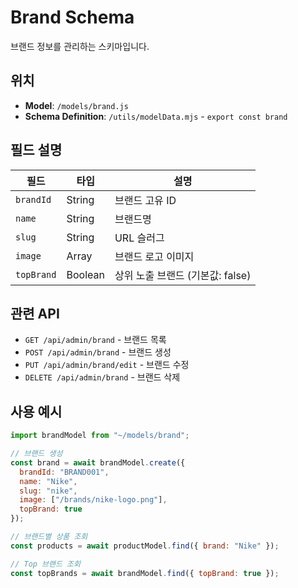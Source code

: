 # Brand Schema

브랜드 정보를 관리하는 스키마입니다.

## 위치
- **Model**: `/models/brand.js`
- **Schema Definition**: `/utils/modelData.mjs` - `export const brand`

## 필드 설명

| 필드 | 타입 | 설명 |
|------|------|------|
| `brandId` | String | 브랜드 고유 ID |
| `name` | String | 브랜드명 |
| `slug` | String | URL 슬러그 |
| `image` | Array | 브랜드 로고 이미지 |
| `topBrand` | Boolean | 상위 노출 브랜드 (기본값: false) |

## 관련 API

- `GET /api/admin/brand` - 브랜드 목록
- `POST /api/admin/brand` - 브랜드 생성
- `PUT /api/admin/brand/edit` - 브랜드 수정
- `DELETE /api/admin/brand` - 브랜드 삭제

## 사용 예시

```javascript
import brandModel from "~/models/brand";

// 브랜드 생성
const brand = await brandModel.create({
  brandId: "BRAND001",
  name: "Nike",
  slug: "nike",
  image: ["/brands/nike-logo.png"],
  topBrand: true
});

// 브랜드별 상품 조회
const products = await productModel.find({ brand: "Nike" });

// Top 브랜드 조회
const topBrands = await brandModel.find({ topBrand: true });
```
